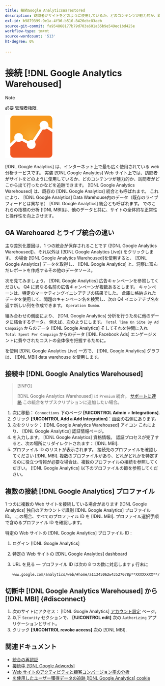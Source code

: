```yaml
---
title: 接続Google AnalyticsWarestored
description: 訪問者がサイトをどのように使用しているか、どのコンテンツが魅力的か、訪問者がどこから出て行ったかなどを追跡する方法を説明します。
exl-id: b9879399-9e1a-4f36-b510-8426ebc83aeb
source-git-commit: fa954868177b79d703a601a55b9e549ec1bd425e
workflow-type: tm+mt
source-wordcount: '513'
ht-degree: 0%

---
```


# 接続 [!DNL Google Analytics Warehoused]

>[!NOTE]
>
>必要 [管理者権限](../../../administrator/user-management/user-management.md).

![](../../../assets/google-analytics-logo.png)

[!DNL Google Analytics] は、インターネット上で最も広く使用されている web 分析サービスです。 実装 [!DNL Google Analytics] Web サイト上では、訪問者がサイトをどのように使用しているか、どのコンテンツが魅力的か、訪問者がどこから出て行ったかなどを追跡できます。 [!DNL Google Analytics Warehoused] は、既存の [!DNL Google Analytics] 統合とも呼ばれます。 これにより、 [!DNL Google Analytics] Data Warehouse内のデータ（既存のライブフィードとは異なる） [!DNL Google Analytics] 統合とも呼ばれます。 でのこれらの指標の分析 [!DNL MBI]は、他のデータと共に、サイトの全体的な正常性と操作性を向上させます。

## GA Warehoared とライブ統合の違い

主な差別化要因は、1 つの統合が保存されることです ([!DNL Google Analytics Warehoused])、それ以外は ([!DNL Google Analytics Live]) をクリックします。 の場合 [!DNL Google Analytics Warehoused]を使用すると、 [!DNL Google Analytics] データを取得し、 [!DNL Google Analytics] と、洞察に富んだレポートを作成するその他のデータソース。

次を見てみましょう。 [!DNL Google Analytics] 広告キャンペーンを参照してください。 Q4 に異なる名前の広告キャンペーンが複数あるとします。 キャンペーンは、特定のマーケティングイニシアチブの結果でした。 倉庫に格納されたデータを使用して、問題のキャンペーン名を検索し、次の Q4 イニシアチブ名を返す新しい列を作成できます。 `Operation Dumbo`.

組み合わせの側面により、 [!DNL Google Analytics] 分析を行うために他のデータに結合するデータ。 例えば、次のようにします。 `Total Time On Site By Ad Campaign` からのデータ [!DNL Google Analytics] そしてそれを仲間に入れ `Total Spent Per Campaign` からのデータ [!DNL Facebook Ads] エンゲージメントに費やされたコストの全体像を把握するために。

を使用 [!DNL Google Analytics Live] 一方で、 [!DNL Google Analytics] グラフは、 [!DNL MBI] data warehouse を使用します。

## 接続中 [!DNL Google Analytics Warehoused]

>[!INFO]
>
>[!DNL Google Analytics Warehoused] は `Premium` 統合。 [サポートに連絡](https://experienceleague.adobe.com/docs/commerce-knowledge-base/kb/troubleshooting/miscellaneous/mbi-service-policies.html?lang=en) この統合をサブスクリプションに追加したい場合。

1. 次に移動： `Connections` 下のページ **[!UICONTROL Admin** > **Integrations]**.
1. クリック **[!UICONTROL Add a Add Integration]**：画面の右側にあります。
1. 次をクリック： [!DNL Google Analytics Warehoused] アイコン これにより、 [!DNL Google Analytics] 認証情報ページ。
1. を入力します。 [!DNL Google Analytics] 資格情報。 認証プロセスが完了すると、次の場所にリダイレクトされます： [!DNL MBI].
1. プロファイル ID のリストが表示されます。 接続先のプロファイルを確認してください [!DNL MBI]. 複数のプロファイルがあり、どれがどれかを特定するのに役立つ情報が必要な場合は、複数のプロファイルの接続を参照してください。 [!DNL Google Analytics] 以下のプロファイルの節を参照してください。

## 複数の接続 [!DNL Google Analytics] プロファイル

1 つのに複数の Web サイトを接続している場合があります [!DNL Google Analytics] 独自のアカウントで識別 [!DNL Google Analytics] プロファイル ID。 この場合、すべてのプロファイル ID を [!DNL MBI]. プロファイル選択手順で含めるプロファイル ID を確認します。

特定の Web サイトの [!DNL Google Analytics] プロファイル ID :

1. ログイン [!DNL Google Analytics]
1. 特定の Web サイトの [!DNL Google Analytics] dashboard
1. URL を見る — プロファイル ID は次の 8 つの数に対応します `p` 行末に

   `www.google.com/analytics/web/#home/a11345062w43527078p**XXXXXXXX**/`

## 切断中 [!DNL Google Analytics Warehoused] から [!DNL MBI] {#disconnect}

1. 次のサイトにアクセス： [!DNL Google Analytics] [アカウント設定](https://www.google.com/accounts/) ページ。
1. 以下 `Security` セクションで、 **[!UICONTROL edit]** 次の `Authorizing` アプリケーションとサイト。
1. クリック **[!UICONTROL revoke access]** 次の [!DNL MBI].

## 関連ドキュメント

* [統合の再認証](https://experienceleague.adobe.com/docs/commerce-knowledge-base/kb/how-to/mbi-reauthenticating-integrations.html?lang=en)
* [接続中 [!DNL Google Adwords]](../integrations/google-adwords.md)
* [Web サイトのアクティビティと顧客コンバージョン率の分析](../../analysis/web-act-cust-conversion.md)
* [を使用したユーザー獲得データの追跡 [!DNL Google Analytics] cookie](../../analysis/google-track-user-acq.md)
